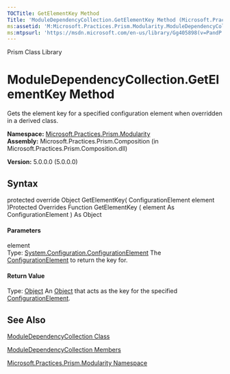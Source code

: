 ```yaml
---
TOCTitle: GetElementKey Method
Title: 'ModuleDependencyCollection.GetElementKey Method (Microsoft.Practices.Prism.Modularity)'
ms:assetid: 'M:Microsoft.Practices.Prism.Modularity.ModuleDependencyCollection.GetElementKey(System.Configuration.ConfigurationElement)'
ms:mtpsurl: 'https://msdn.microsoft.com/en-us/library/Gg405898(v=PandP.50)'
---
```


Prism Class Library

ModuleDependencyCollection.GetElementKey Method
===================================================

Gets the element key for a specified configuration element when overridden in a derived class.

**Namespace:** [Microsoft.Practices.Prism.Modularity](https://msdn.microsoft.com/n:microsoft.practices.prism.modularity)
**Assembly:** Microsoft.Practices.Prism.Composition (in Microsoft.Practices.Prism.Composition.dll)

**Version:** 5.0.0.0 (5.0.0.0)

## Syntax


<span id="syntaxToggle"></span>protected override Object GetElementKey( ConfigurationElement element )Protected Overrides Function GetElementKey ( element As ConfigurationElement ) As Object
#### Parameters

element  
Type: [System.Configuration.ConfigurationElement](http://msdn2.microsoft.com/en-us/library/kyx77cz3)
The [ConfigurationElement](http://msdn2.microsoft.com/en-us/library/kyx77cz3) to return the key for.

#### Return Value

Type: [Object](http://msdn2.microsoft.com/en-us/library/e5kfa45b)
An [Object](http://msdn2.microsoft.com/en-us/library/e5kfa45b) that acts as the key for the specified [ConfigurationElement](http://msdn2.microsoft.com/en-us/library/kyx77cz3).

See Also
--------


[ModuleDependencyCollection Class](https://msdn.microsoft.com/t:microsoft.practices.prism.modularity.moduledependencycollection)

[ModuleDependencyCollection Members](https://msdn.microsoft.com/allmembers.t:microsoft.practices.prism.modularity.moduledependencycollection)

[Microsoft.Practices.Prism.Modularity Namespace](https://msdn.microsoft.com/n:microsoft.practices.prism.modularity)
